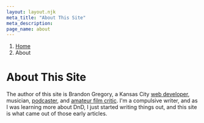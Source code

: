 ```yaml
---
layout: layout.njk
meta_title: "About This Site"
meta_description: 
page_name: about
---
```


<div id="breadcrumbs"></div>

1. [Home](/)
1. About

# About This Site

The author of this site is Brandon Gregory, a Kansas City [web developer](http://brandongregorycreative.com), musician, [podcaster](https://peculiarpicture.show), and [amateur film critic](https://brandontalksmovies.com). I'm a compulsive writer, and as I was learning more about DnD, I just started writing things out, and this site is what came out of those early articles. 